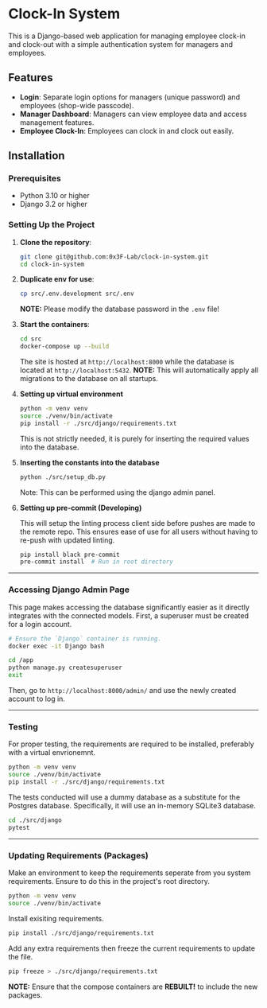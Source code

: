 # Clock-In System

This is a Django-based web application for managing employee clock-in and clock-out with a simple authentication system for managers and employees.

## Features

- **Login**: Separate login options for managers (unique password) and employees (shop-wide passcode).
- **Manager Dashboard**: Managers can view employee data and access management features.
- **Employee Clock-In**: Employees can clock in and clock out easily.

## Installation

### Prerequisites

- Python 3.10 or higher
- Django 3.2 or higher

### Setting Up the Project

1. **Clone the repository**:
   ```bash
   git clone git@github.com:0x3F-Lab/clock-in-system.git
   cd clock-in-system
   ```

2. **Duplicate env for use**:
    ```bash
    cp src/.env.development src/.env
    ```
    **NOTE:** Please modify the database password in the `.env` file!

3. **Start the containers**:
    ```bash
    cd src
    docker-compose up --build
    ```
    The site is hosted at `http://localhost:8000` while the database is located at `http://localhost:5432`.
    **NOTE:** This will automatically apply all migrations to the database on all startups.

4. **Setting up virtual environment**
    ```bash
    python -m venv venv
    source ./venv/bin/activate
    pip install -r ./src/django/requirements.txt
    ```
    This is not strictly needed, it is purely for inserting the required values into the database.

5. **Inserting the constants into the database**
    ```bash
    python ./src/setup_db.py
    ```
    Note: This can be performed using the django admin panel.

6. **Setting up pre-commit (Developing)**
   
    This will setup the linting process client side before pushes are made to the remote repo. This ensures ease of use for all users without having to re-push with updated linting.
    ```bash
    pip install black pre-commit
    pre-commit install  # Run in root directory
    ```

---

### **Accessing Django Admin Page**

This page makes accessing the database significantly easier as it directly integrates with the connected models. First, a superuser must be created for a login account.

```bash
# Ensure the `Django` container is running.
docker exec -it Django bash
```

```bash
cd /app
python manage.py createsuperuser
exit
```

Then, go to `http://localhost:8000/admin/` and use the newly created account to log in.

---

### **Testing**

For proper testing, the requirements are required to be installed, preferably with a virtual envrionemnt.

```bash
python -m venv venv
source ./venv/bin/activate
pip install -r ./src/django/requirements.txt
```

The tests conducted will use a dummy database as a substitute for the Postgres database. Specifically, it will use an in-memory SQLite3 database.

```bash
cd ./src/django
pytest
```

---

### **Updating Requirements (Packages)**

Make an environment to keep the requirements seperate from you system requirements. Ensure to do this in the project's root directory.

```bash
python -m venv venv
source ./venv/bin/activate
```

Install exisiting requirements.

```bash
pip install ./src/django/requirements.txt
```

Add any extra requirements then freeze the current requirements to update the file.
```bash
pip freeze > ./src/django/requirements.txt
```

**NOTE:** Ensure that the compose containers are __REBUILT!__ to include the new packages.